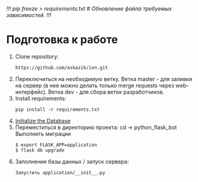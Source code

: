 ###### !!! pip freeze > requirements.txt  # Обновление файла требуемых зависимостей. !!!


# **Подготовка к работе**

1. Clone repository:
    ```
    https://github.com/askazik/ion.git
    ```
1. Переключиться на необходимую ветку. Ветка master - для заливки на сервер (в нее можно делать только merge requests через web-интерфейс).
Ветка dev - для сбора веток разработчиков.
1. Install requirements:
    ```
    pip install -r requirements.txt
    ```
1. [Initialize the Database](readme/true_init_database.md)
1. Переместиться в директорию проекта: cd -> python_flask_bot<br/> 
Выполнить миграции
    ~~~
    $ export FLASK_APP=application
    $ flask db upgrade
    ~~~
1. Заполнение базы данных / запуск сервера:
    ~~~
    Запустить application/__init__.py
    ~~~
